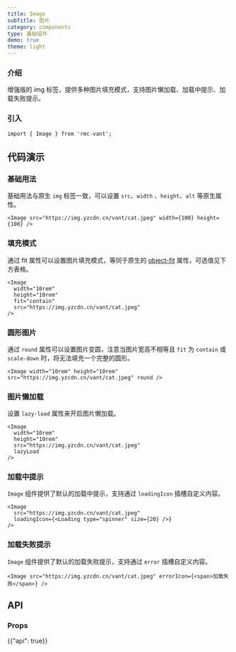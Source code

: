 ```yaml
---
title: Image
subTitle: 图片
category: components
type: 基础组件
demo: true
theme: light
---
```


### 介绍

增强版的 img 标签，提供多种图片填充模式，支持图片懒加载、加载中提示、加载失败提示。

### 引入

```tsx
import { Image } from 'rmc-vant';
```

## 代码演示

### 基础用法

基础用法与原生 `img` 标签一致，可以设置 `src`、`width` 、`height`、`alt` 等原生属性。

```tsx
<Image src="https://img.yzcdn.cn/vant/cat.jpeg" width={100} height={100} />
```

### 填充模式

通过 fit 属性可以设置图片填充模式，等同于原生的 [object-fit](https://developer.mozilla.org/zh-CN/docs/Web/CSS/object-fit) 属性，可选值见下方表格。

```tsx
<Image
  width="10rem"
  height="10rem"
  fit="contain"
  src="https://img.yzcdn.cn/vant/cat.jpeg"
/>
```

### 圆形图片

通过 `round` 属性可以设置图片变圆，注意当图片宽高不相等且 `fit` 为 `contain` 或 `scale-down` 时，将无法填充一个完整的圆形。

```tsx
<Image width="10rem" height="10rem" src="https://img.yzcdn.cn/vant/cat.jpeg" round />
```

### 图片懒加载

设置 `lazy-load` 属性来开启图片懒加载。

```tsx
<Image
  width="10rem"
  height="10rem"
  src="https://img.yzcdn.cn/vant/cat.jpeg"
  lazyLoad
/>
```

### 加载中提示

`Image` 组件提供了默认的加载中提示，支持通过 `loadingIcon` 插槽自定义内容。

```tsx
<Image
  src="https://img.yzcdn.cn/vant/cat.jpeg"
  loadingIcon={<Loading type="spinner" size={20} />}
/>
```

### 加载失败提示

`Image` 组件提供了默认的加载失败提示，支持通过 `error` 插槽自定义内容。

```tsx
<Image src="https://img.yzcdn.cn/vant/cat.jpeg" errorIcon={<span>加载失败</span>} />
```

## API

### Props

{{"api": true}}

